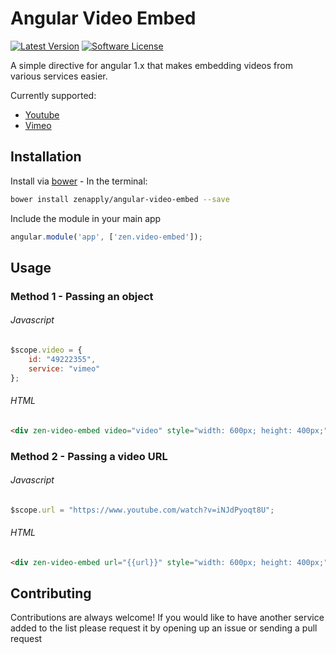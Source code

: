 # Angular Video Embed
[![Latest Version](https://img.shields.io/github/release/zenapply/angular-video-embed.svg?style=flat-square)](https://github.com/zenapply/angular-video-embed/releases)
[![Software License](https://img.shields.io/badge/license-MIT-brightgreen.svg?style=flat-square)](LICENSE.md)

A simple directive for angular 1.x that makes embedding videos from various services easier.

Currently supported:
- [Youtube](http://youtube.com/)
- [Vimeo](http://vimeo.com/)

## Installation

Install via [bower](https://bower.io/) - In the terminal:
```bash
bower install zenapply/angular-video-embed --save
```

Include the module in your main app
```js
angular.module('app', ['zen.video-embed']);
```

## Usage
### Method 1 - Passing an object
###### Javascript
```js
$scope.video = {
	id: "49222355",
	service: "vimeo"
};
```

###### HTML
```html
<div zen-video-embed video="video" style="width: 600px; height: 400px;"></div>
```

### Method 2 - Passing a video URL
###### Javascript
```js
$scope.url = "https://www.youtube.com/watch?v=iNJdPyoqt8U";
```

###### HTML
```html
<div zen-video-embed url="{{url}}" style="width: 600px; height: 400px;"></div>
```

## Contributing
Contributions are always welcome!
If you would like to have another service added to the list please request it by opening up an issue or sending a pull request
